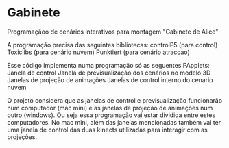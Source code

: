 Gabinete
========

Programaçãoo de cenários interativos para montagem "Gabinete de Alice"

A programação precisa das seguintes bibliotecas: 
controlP5 (para control)
Toxiclibs (para cenário nuvem)
Punktiert (para cenário atraccao)

Esse código implementa numa programação só as seguentes PApplets:
Janela de control
Janela de previsualização dos cenários no modelo 3D
Janelas de projeção de animações
Janelas de control interno do cenario nuvem

O projeto considera que as janelas de control e previsualização funcionarão num computador (mac mini) e as janelas de projeção de animações num outro (windows). Ou seja essa programação vai estar dividida entre estes computadores. No mac mini, além das janelas mencionadas também vai ter uma janela de control das duas kinects utilizadas para interagir com as projeções.

